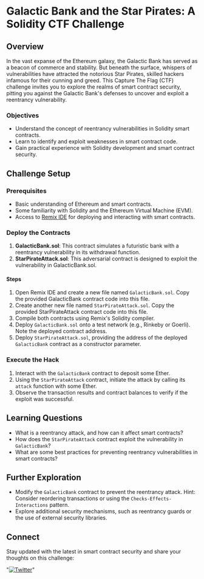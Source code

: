 # Galactic Bank and the Star Pirates: A Solidity CTF Challenge

## Overview

In the vast expanse of the Ethereum galaxy, the Galactic Bank has served as a beacon of commerce and stability. But beneath the surface, whispers of vulnerabilities have attracted the notorious Star Pirates, skilled hackers infamous for their cunning and greed. This Capture The Flag (CTF) challenge invites you to explore the realms of smart contract security, pitting you against the Galactic Bank's defenses to uncover and exploit a reentrancy vulnerability.

### Objectives

- Understand the concept of reentrancy vulnerabilities in Solidity smart contracts.
- Learn to identify and exploit weaknesses in smart contract code.
- Gain practical experience with Solidity development and smart contract security.

## Challenge Setup

### Prerequisites

- Basic understanding of Ethereum and smart contracts.
- Some familiarity with Solidity and the Ethereum Virtual Machine (EVM).
- Access to [Remix IDE](https://remix.ethereum.org/) for deploying and interacting with smart contracts.

### Deploy the Contracts

1. **GalacticBank.sol**: This contract simulates a futuristic bank with a reentrancy vulnerability in its withdrawal function.
2. **StarPirateAttack.sol**: This adversarial contract is designed to exploit the vulnerability in GalacticBank.sol.

#### Steps

1. Open Remix IDE and create a new file named `GalacticBank.sol`. Copy the provided GalacticBank contract code into this file.
2. Create another new file named `StarPirateAttack.sol`. Copy the provided StarPirateAttack contract code into this file.
3. Compile both contracts using Remix's Solidity compiler.
4. Deploy `GalacticBank.sol` onto a test network (e.g., Rinkeby or Goerli). Note the deployed contract address.
5. Deploy `StarPirateAttack.sol`, providing the address of the deployed `GalacticBank` contract as a constructor parameter.

### Execute the Hack

1. Interact with the `GalacticBank` contract to deposit some Ether.
2. Using the `StarPirateAttack` contract, initiate the attack by calling its `attack` function with some Ether.
3. Observe the transaction results and contract balances to verify if the exploit was successful.

## Learning Questions

- What is a reentrancy attack, and how can it affect smart contracts?
- How does the `StarPirateAttack` contract exploit the vulnerability in `GalacticBank`?
- What are some best practices for preventing reentrancy vulnerabilities in smart contracts?

## Further Exploration

- Modify the `GalacticBank` contract to prevent the reentrancy attack. Hint: Consider reordering transactions or using the `Checks-Effects-Interactions` pattern.
- Explore additional security mechanisms, such as reentrancy guards or the use of external security libraries.

## Connect

Stay updated with the latest in smart contract security and share your thoughts on this challenge:

"[![Twitter](https://img.shields.io/twitter/url/https/twitter.com/cloudposse.svg?style=social&label=Follow%20%40lmc_security)](https://twitter.com/lmc_security)"
